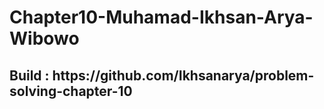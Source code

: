 # Chapter10-Muhamad-Ikhsan-Arya-Wibowo

<h2> Build : https://github.com/Ikhsanarya/problem-solving-chapter-10 </h2>
